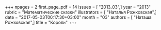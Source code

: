 +++
npages = 2
first_page_pdf = 14
issues = [ "2013_03",]
year = "2013"
rubric = "Математические сказки"
illustrators = [ "Наталья Рожковская",]
date = "2017-05-03T00:17:30+03:00"
month = "03"
authors = [ "Наташа Рожковская",]
title = "Короли"
+++
